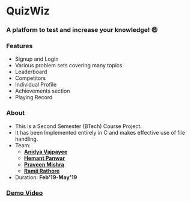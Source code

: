 # QuizWiz

### A platform to test and increase your knowledge! 😄

### Features

-   Signup and Login
-   Various problem sets covering many topics
-   Leaderboard
-   Competitors
-   Individual Profile
-   Achievements section
-   Playing Record

### About

-   This is a Second Semester (BTech) Course Project.
-   It has been Implemented entirely in C and makes effective use of file handling.
-   Team:
    -   [**Anidya Vajpayee**](https://github.com/anidya)
    -   [**Hemant Panwar**](https://github.com/hemant2132)
    -   [**Praveen Mishra**](https://github.com/praveen1609)
    -   [**Ramji Rathore**](https://github.com/ramjirathore)
-   Duration: **Feb'19-May'19**

### [Demo Video](https://drive.google.com/file/d/1jG31t1eoAF4N3Eyys6DAE9TY_DnEQ-Az/view?usp=sharing)
